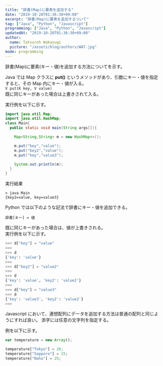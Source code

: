 ```yaml
---
title: "辞書(Map)に要素を追加する"
date: "2019-10-28T01:36:30+09:00"
excerpt: "辞書(Map)に要素を追加するついて"
tag: ["Java", "Python", "Javascript"]
programming: ["Java", "Python", "Javascript"]
updatedAt: "2019-10-28T01:36:30+09:00"
author:
  name: Tatsuroh Wakasugi
  picture: "/assets/blog/authors/WAT.jpg"
mode: programming
---
```


辞書(Map)に要素(キー・値)を追加する方法についてを示す。

<div class="note_content_by_programming_language" id="note_content_Java">

Java では Map クラスに **put()** というメソッドがあり、引数にキー・値を指定すると、その Map 内にキー・値が入る。  
`V put(K key, V value)`  
既に同じキーがあった場合は上書きされて入る。

実行例を以下に示す。

```java
import java.util.Map;
import java.util.HashMap;
class Main{
  public static void main(String args[]){

    Map<String,String> m = new HashMap<>();

    m.put("key","value");
    m.put("key2","value");
    m.put("key","value3");

    System.out.println(m);
  }
}
```

実行結果

```
> java Main
{key2=value, key=value3}
```

</div>
<div class="note_content_by_programming_language" id="note_content_Python">

Python では以下のような記法で辞書にキー・値を追加できる。

`辞書[キー] = 値`

既に同じキーがあった場合は、値が上書きされる。  
実行例を以下に示す。

```python
>>> d["key"] = "value"
>>>
>>> d
{'key': 'value'}
>>>
>>> d["key2"] = "value2"
>>>
>>> d
{'key': 'value', 'key2': 'value2'}
>>>
>>> d["key"] = "value3"
>>> d
{'key': 'value3', 'key2': 'value2'}
>>>
```

</div>
<div class="note_content_by_programming_language" id="note_content_Javascript">

Javascript において、連想配列にデータを追加する方法は普通の配列と同じようにすれば良い。
添字には任意の文字列を指定する。

例を以下に示す。

```javascript
var temperature = new Array();

temperature["Tokyo"] = 20;
temperature["Sapporo"] = 15;
temperature["Naha"] = 25;
```

</div>
